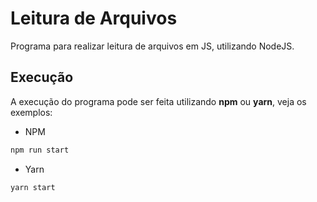 # Leitura de Arquivos

Programa para realizar leitura de arquivos em JS, utilizando NodeJS.



## Execução

A execução do programa pode ser feita utilizando **npm** ou **yarn**, veja os exemplos:

- NPM

```bash
npm run start
```

- Yarn

```bash
yarn start
```

